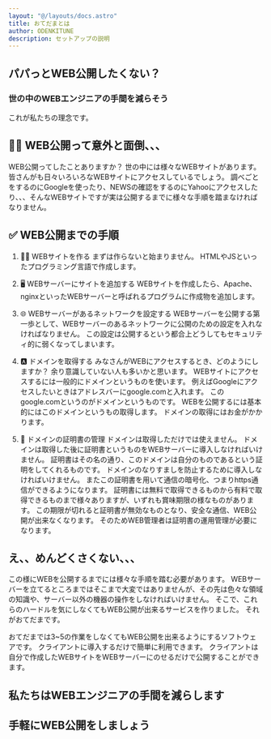 ```yaml
---
layout: "@/layouts/docs.astro"
title: おてだまとは
author: ODENKITUNE
description: セットアップの説明
---
```


## パパっとWEB公開したくない？

### 世の中のWEBエンジニアの手間を減らそう

これが私たちの理念です。

## 😵‍💫 WEB公開って意外と面倒、、、

WEB公開ってしたことありますか？
世の中には様々なWEBサイトがあります。
皆さんがも日々いろいろなWEBサイトにアクセスしているでしょう。
調べごとをするのにGoogleを使ったり、NEWSの確認をするのにYahooにアクセスしたり、、、そんなWEBサイトですが実は公開するまでに様々な手順を踏まなければなりません。

## ✅ WEB公開までの手順

1. 👩‍💻 WEBサイトを作る
  まずは作らないと始まりません。
  HTMLやJSといったプログラミング言語で作成します。

2. 🖥️ WEBサーバーにサイトを追加する
  WEBサイトを作成したら、Apache、nginxといったWEBサーバーと呼ばれるプログラムに作成物を追加します。

3. 🌐 WEBサーバーがあるネットワークを設定する
  WEBサーバーを公開する第一歩として、WEBサーバーのあるネットワークに公開のための設定を入れなければなりません。
  この設定は公開するという都合上どうしてもセキュリティ的に弱くなってしまいます。

4. 🅰️ ドメインを取得する
  みなさんがWEBにアクセスするとき、どのようにしますか？
  余り意識していない人も多いかと思います。
  WEBサイトにアクセスするには一般的にドメインというものを使います。
  例えばGoogleにアクセスしたいときはアドレスバーにgoogle.comと入れます。
  このgoogle.comというのがドメインというものです。
  WEBを公開するには基本的にはこのドメインというもの取得します。
  ドメインの取得にはお金がかかります。

5. 🔑 ドメインの証明書の管理
  ドメインは取得しただけでは使えません。
  ドメインは取得した後に証明書というものをWEBサーバーに導入しなければいけません。
  証明書はその名の通り、このドメインは自分のものであるという証明をしてくれるものです。
  ドメインのなりすましを防止するために導入しなければいけません。
  またこの証明書を用いて通信の暗号化、つまりhttps通信ができるようになります。
  証明書には無料で取得できるものから有料で取得できるものまで様々ありますが、いずれも賞味期限の様なものがあります。
  この期限が切れると証明書が無効なものとなり、安全な通信、WEB公開が出来なくなります。
  そのためWEB管理者は証明書の運用管理が必要になります。

## え、、めんどくさくない、、、

この様にWEBを公開するまでには様々な手順を踏む必要があります。
WEBサーバーを立てるところまではそこまで大変ではありませんが、その先は色々な領域の知識や、サーバー以外の機器の操作をしなければいけません。
そこで、これらのハードルを気にしなくてもWEB公開が出来るサービスを作りました。
それがおてだまです。

おてだまでは3~5の作業をしなくてもWEB公開を出来るようにするソフトウェアです。
クライアントに導入するだけで簡単に利用できます。
クライアントは自分で作成したWEBサイトをWEBサーバーにのせるだけで公開することができます。

## 私たちはWEBエンジニアの手間を減らします

## 手軽にWEB公開をしましょう
